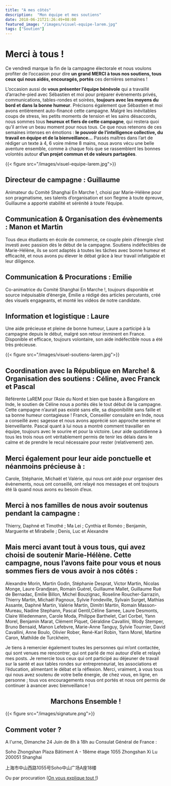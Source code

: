```yaml
---
title: "A mes côtés"
description:  "Mon équipe et mes soutiens"
date: 2018-06-21T21:26:49+08:00
featured_image: "/images/visuel-equipe-larem.jpg"
tags: ["Soutien"]
---
```


Merci à tous !
=====

Ce vendredi marque la fin de la campagne électorale et nous voulons profiter de l’occasion pour dire **un grand MERCI à tous nos soutiens, tous ceux qui nous aidés, encouragés, portés** ces dernières semaines !

L’occasion aussi de **vous présenter l’équipe bénévole** qui a travaillé d’arrache-pied avec Sébastien et moi pour préparer évènements privés, communications, tables-rondes et soirées, **toujours avec les moyens du bord et dans la bonne humeur**. Précisons également que Sébastien et moi avons entièrement auto-financé cette campagne.
Malgré les inévitables coups de stress, les petits moments de tension et les sains désaccords, nous sommes tous **heureux et fiers de cette campagne**, qui restera quoi qu’il arrive un beau moment pour nous tous. Ce que nous retenons de ces semaines intenses en émotions : **le pouvoir de l’intelligence collective, du travail en équipe et de la bienveillance…** Passés maîtres dans l’art de rédiger un texte à 4, 6 voire même 8 mains, nous avons vécu une belle aventure ensemble, comme à chaque fois que se rassemblent les bonnes volontés autour **d’un projet commun et de valeurs partagées**.

{{< figure src="/images/visuel-equipe-larem.jpg">}}

Directeur de campagne : Guillaume
-----
Animateur du Comité Shanghai En Marche !, choisi par Marie-Hélène pour son pragmatisme, ses talents d’organisation et son flegme à toute épreuve, Guillaume a apporté stabilité et sérénité à toute l’équipe.

Communication & Organisation des évènements : Manon et Martin
-----
Tous deux étudiants en école de commerce, ce couple plein d’énergie s’est investi avec passion dès le début de la campagne. Soutiens indéfectibles de Marie-Hélène, ils se sont adaptés à toutes les tâches avec bonne humeur et efficacité, et nous avons pu élever le débat grâce à leur travail infatigable et leur diligence.

Communication & Procurations : Emilie
-----
Co-animatrice du Comité Shanghai En Marche !, toujours disponible et source inépuisable d’énergie, Émilie a rédigé des articles percutants, créé des visuels engageants, et monté les vidéos de notre candidate. 

Information et logistique : Laure
----

Une aide précieuse et pleine de bonne humeur, Laure a participé à la campagne depuis le début, malgré son retour imminent en France. Disponible et efficace, toujours volontaire, son aide indéfectible nous a été très précieuse.

{{< figure src="/images/visuel-soutiens-larem.jpg">}}

Coordination avec la République en Marche! & Organisation des soutiens : Céline, avec Franck et Pascal
------
Référente LaREM pour l’Asie du Nord et bien que basée à Bangalore en Inde, le soutien de Céline nous a portés dès le tout début de la campagne. Cette campagne n’aurait pas existé sans elle, sa disponibilité sans faille et sa bonne humeur contagieuse ! Franck, Conseiller consulaire en Inde, nous a conseillé avec sagesse et nous avons apprécié son approche sereine et bienveillante. Pascal quant à lui nous a montré comment travailler en équipe, toujours avec le sourire et pour la victoire. Leur aide quotidienne à tous les trois nous ont véritablement permis de tenir les délais dans le calme et de prendre le recul nécessaire pour rester (relativement) zen.

Merci également pour leur aide ponctuelle et néanmoins précieuse à :
------
Carole, Stéphanie, Michaël et Valérie, qui nous ont aidé pour organiser des évènements, nous ont conseillé, ont relayé nos messages et ont toujours été là quand nous avons eu besoin d’eux.

Merci à nos familles de nous avoir soutenus pendant la campagne :
------
Thierry, Daphné et Timothé ; Ma Lei ; Cynthia et Roméo ; Benjamin, Marguerite et Mirabelle ; Denis, Luc et Alexandre

Mais merci avant tout à vous tous, qui avez choisi de soutenir Marie-Hélène. Cette campagne, nous l’avons faite pour vous et nous sommes fiers de vous avoir à nos côtés : 
------

Alexandre Morin, Martin Godin, Stéphanie Desprat, Victor Martin, Nicolas Monge, Laure Grandjean, Romain Guérel, Guillaume Mallet, Guillaume Rué de Bernadac, Emilie Billon, Michel Bouzignac, Roseline Roucher-Sarrazin, Thierry Martin, Michaël Pagnoux, Sylvie Fondeville, Sylvain Surget, Mathias Assante, Daphné Martin, Valérie Martin, Dimitri Martin, Romain Masson-Mureau, Nadine Stephann, Pascal Gentil,Céline Samee, Laure Desmonts, Claire Wiedenmann, Carole Moda, Philippe Barthelet, Carl Corbel, Yann Morel, Benjamin Marat, Clément Piquet, Géraldine Cavallini, Wody Stemper, Bruno Bensaid, Manon Lefebvre, Marie-Anne Tanguy, Sylvie Tournier, David Cavallini, Anne Boulo, Olivier Rober, René-Karl Robin, Yann Morel, Martine Caron, Mathilde de Turckheim,

Je tiens à remercier également toutes les personnes qui m’ont contactée, qui sont venues me rencontrer, qui ont parlé de moi autour d’elle et relayé mes posts. Je remercie tous ceux qui ont participé au déjeuner de travail sur la santé et aux tables rondes sur entrepreneuriat, les associations et l’éducation, alimentant le débat et la réflexion. Merci, vraiment, à vous tous qui nous avez soutenu de votre belle énergie, de chez vous, en ligne, en personne ; tous vos encouragements nous ont portés et nous ont permis de continuer à avancer avec bienveillance !

<h2 style="text-align: center;"> Marchons Ensemble ! </h2>

{{< figure src="/images/signature.png">}}

Comment voter ?
------

A l'urne, Dimanche 24 Juin de 8h à 18h au Consulat Général de France : 

Soho Zhongshan Plaza
Bâtiment A - 18ème étage
1055 Zhongshan Xi Lu
200051 Shanghai

上海市中山西路1055号Soho中山广场A座18楼

Ou par procuration (<a href="http://agirpourvous-shanghai2018.fr/post/procuration-mode-d-emploi/">On vous explique tout !</a>)